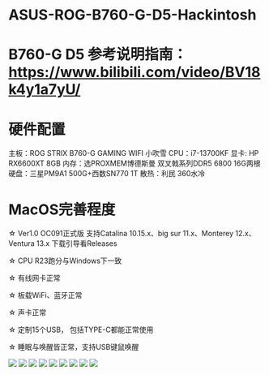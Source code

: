# ASUS-ROG-B760-G-D5-Hackintosh

# B760-G D5 参考说明指南：https://www.bilibili.com/video/BV18k4y1a7yU/

# 硬件配置
主板：ROG STRIX B760-G GAMING WIFI 小吹雪
CPU：i7-13700KF
显卡: HP RX6600XT 8GB 
内存：选PROXMEM博德斯曼 双叉戟系列DDR5 6800 16G两根
硬盘：三星PM9A1 500G+西数SN770 1T
散热：利民 360水冷

# MacOS完善程度

☆ Ver1.0 OC091正式版 支持Catalina 10.15.x、big sur 11.x、Monterey 12.x、Ventura 13.x 下载引导看Releases

☆ CPU R23跑分与Windows下一致

☆ 有线网卡正常

☆ 板载WiFi、蓝牙正常

☆ 声卡正常

☆ 定制15个USB， 包括TYPE-C都能正常使用

☆ 睡眠与唤醒皆正常，支持USB键鼠唤醒

![](https://github.com/Xmingbai/ASUS-ROG-B760-G-D5-Hackintosh/blob/main/1.png)
![](https://github.com/Xmingbai/ASUS-ROG-B760-G-D5-Hackintosh/blob/main/2.png)
![](https://github.com/Xmingbai/ASUS-ROG-B760-G-D5-Hackintosh/blob/main/3.png)
![](https://github.com/Xmingbai/ASUS-ROG-B760-G-D5-Hackintosh/blob/main/4.png)
![](https://github.com/Xmingbai/ASUS-ROG-B760-G-D5-Hackintosh/blob/main/5.png)
![](https://github.com/Xmingbai/ASUS-ROG-B760-G-D5-Hackintosh/blob/main/6.png)
![](https://github.com/Xmingbai/ASUS-ROG-B760-G-D5-Hackintosh/blob/main/7.png)
![](https://github.com/Xmingbai/ASUS-ROG-B760-G-D5-Hackintosh/blob/main/8.png)
![](https://github.com/Xmingbai/ASUS-ROG-B760-G-D5-Hackintosh/blob/main/9.png)



